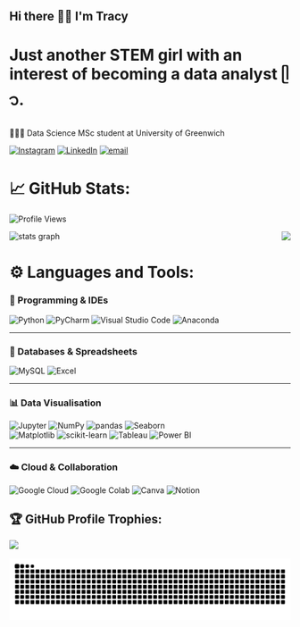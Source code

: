 ## Hi there 👋🏾 I'm Tracy

# Just another STEM girl with an interest of becoming a data analyst ᥫ᭡.
👩🏾‍💻 Data Science MSc student at University of Greenwich<br>

[![Instagram](https://img.shields.io/badge/Instagram-%23E4405F.svg?logo=Instagram&logoColor=white)](https://instagram.com/enhancedbytrace) [![LinkedIn](https://img.shields.io/badge/LinkedIn-%230077B5.svg?logo=linkedin&logoColor=white)](https://linkedin.com/in/https://www.linkedin.com/in/tracypius/) [![email](https://img.shields.io/badge/Email-D14836?logo=gmail&logoColor=white)](mailto:tracyyp.02@gmail.com) 


# 📈 GitHub Stats:
![Profile Views](https://komarev.com/ghpvc/?username=traceswrldd&color=blue)<br/>

<div align="left">
  <img src="https://github-readme-stats.vercel.app/api?username=traceswrldd&hide_title=false&hide_rank=false&show_icons=true&include_all_commits=true&count_private=true&disable_animations=false&theme=radical&locale=en&hide_border=false" height="150" alt="stats graph"  />
<img align="right" height="150" src="https://media.giphy.com/media/11cwuBQ4TLa8FO/giphy.gif?cid=ecf05e47oyw927sbcrkaz2zqofym9bdx7njp9077adq2idz5&ep=v1_gifs_search&rid=giphy.gif&ct=g"  />


# ⚙️ Languages and Tools:

### 🐍 Programming & IDEs  
![Python](https://img.shields.io/badge/Python-3776AB?style=for-the-badge&logo=python&logoColor=white)
![PyCharm](https://img.shields.io/badge/PyCharm-000000?style=for-the-badge&logo=pycharm&logoColor=white)
![Visual Studio Code](https://img.shields.io/badge/VS%20Code-007ACC?style=for-the-badge&logo=visualstudiocode&logoColor=white)
![Anaconda](https://img.shields.io/badge/Anaconda-44A833?style=for-the-badge&logo=anaconda&logoColor=white)

---

### 🚀 Databases & Spreadsheets  
![MySQL](https://img.shields.io/badge/MySQL-005C84?style=for-the-badge&logo=mysql&logoColor=white)
![Excel](https://img.shields.io/badge/Microsoft%20Excel-217346?style=for-the-badge&logo=microsoftexcel&logoColor=white)

---

### 📊 Data Visualisation  
![Jupyter](https://img.shields.io/badge/Jupyter-F37626?style=for-the-badge&logo=jupyter&logoColor=white)
![NumPy](https://img.shields.io/badge/NumPy-013243?style=for-the-badge&logo=numpy&logoColor=white)
![pandas](https://img.shields.io/badge/pandas-150458?style=for-the-badge&logo=pandas&logoColor=white)
![Seaborn](https://img.shields.io/badge/Seaborn-3776AB?style=for-the-badge&logo=python&logoColor=white)<br/>
![Matplotlib](https://img.shields.io/badge/Matplotlib-11557C?style=for-the-badge&logo=python&logoColor=white)
![scikit-learn](https://img.shields.io/badge/scikit--learn-F7931E?style=for-the-badge&logo=scikitlearn&logoColor=white)
![Tableau](https://img.shields.io/badge/Tableau-E97627?style=for-the-badge&logo=tableau&logoColor=white)
![Power BI](https://img.shields.io/badge/Power%20BI-F2C811?style=for-the-badge&logo=powerbi&logoColor=black)

---

### ☁️ Cloud & Collaboration  
![Google Cloud](https://img.shields.io/badge/Google%20Cloud-4285F4?style=for-the-badge&logo=googlecloud&logoColor=white)
![Google Colab](https://img.shields.io/badge/Google%20Colab-F9AB00?style=for-the-badge&logo=googlecolab&logoColor=white)
![Canva](https://img.shields.io/badge/Canva-00C4CC?style=for-the-badge&logo=canva&logoColor=white)
![Notion](https://img.shields.io/badge/Notion-000000?style=for-the-badge&logo=notion&logoColor=white)<br/>


## 🏆 GitHub Profile Trophies:
![](https://github-profile-trophy.vercel.app/?username=traceswrldd&theme=radical&no-frame=false&no-bg=false&margin-w=4)


![snake gif](https://github.com/hawra-nawi/hawra-nawi/blob/output/github-snake-dark.svg)

<!-- Proudly created with GPRM ( https://gprm.itsvg.in ) -->
